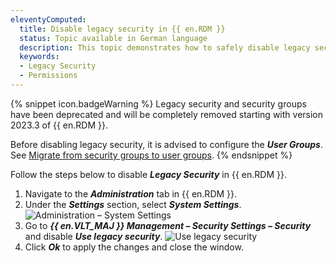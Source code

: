 ```yaml
---
eleventyComputed:
  title: Disable legacy security in {{ en.RDM }}
  status: Topic available in German language
  description: This topic demonstrates how to safely disable legacy security in {{ en.RDM }} to use permissions instead.
  keywords:
  - Legacy Security
  - Permissions
---
```

{% snippet icon.badgeWarning %}
Legacy security and security groups have been deprecated and will be completely removed starting with version 2023.3 of {{ en.RDM }}.

Before disabling legacy security, it is advised to configure the ***User Groups***. See [Migrate from security groups to user groups](/kb/remote-desktop-manager/how-to-articles/migration-security-groups-user-groups/).
{% endsnippet %}

Follow the steps below to disable ***Legacy Security*** in {{ en.RDM }}.

1. Navigate to the ***Administration*** tab in {{ en.RDM }}.
1. Under the ***Settings*** section, select ***System Settings***.
![Administration – System Settings](https://cdnweb.devolutions.net/docs/en/kb/KB0026.png)
1. Go to ***{{ en.VLT_MAJ }} Management – Security Settings – Security*** and disable ***Use legacy security***.
![Use legacy security](https://cdnweb.devolutions.net/docs/en/kb/KB0027.png)
1. Click ***Ok*** to apply the changes and close the window.
